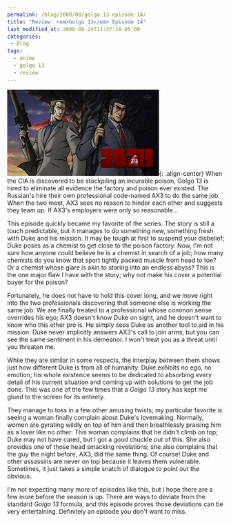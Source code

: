 ```yaml
---
permalink: /blog/2008/08/golgo-13-episode-14/
title: "Review: <em>Golgo 13</em> Episode 14"
last_modified_at: 2008-08-24T11:37:18-05:00
categories:
 - Blog
tags:
  - anime
  - golgo 13
  - review
---
```


![Episode 14](/assets/images/reviews/golgo_13-14.jpg){: .align-center}
When the CIA is discovered to be stockpiling an incurable poison, Golgo 13 is hired to eliminate all evidence the
factory and poison ever existed. The Russian's hire their own professional code-named AX3 to do the same job. When the
two meet, AX3 sees no reason to hinder each other and suggests they team up. If AX3's employers were only so
reasonable...

This episode quickly became my favorite of the series. The story is still a touch predictable, but it manages to do
something new, something fresh with Duke and his mission. It may be tough at first to suspend your disbelief; Duke
poses as a chemist to get close to the poison factory. Now, I'm not sure how anyone could believe he is a chemist in
search of a job; how many chemists do you know that sport tightly packed muscle from head to toe? Or a chemist whose
glare is akin to staring into an endless abyss? This is the one major flaw I have with the story; why not make his cover
a potential buyer for the poison?

Fortunately, he does not have to hold this cover long, and we move right into the two professionals discovering that
someone else is working the same job. We are finally treated to a professional whose common sense overrides his ego; AX3
doesn't know Duke on sight, and he doesn't want to know who this other pro is. He simply sees Duke as another tool to
aid in his mission. Duke never implicitly answers AX3's call to join arms, but you can see the same sentiment in his
demeanor. I won't treat you as a threat until you threaten me.

While they are similar in some respects, the interplay between them shows just how different Duke is from all of
humanity. Duke exhibits no ego, no emotion; his whole existence seems to be dedicated to absorbing every detail of his
current situation and coming up with solutions to get the job done. This was one of the few times that a _Golgo 13_ story
has kept me glued to the screen for its entirety.

They manage to toss in a few other amusing twists; my particular favorite is seeing a woman finally complain about
Duke's lovemaking. Normally, women are gyrating wildly on top of him and then breathlessly praising him as a lover like
no other. This woman complains that he didn't climb on top; Duke may not have cared, but I got a good chuckle out of
this. She also provides one of those head smacking revelations; she also complains that the guy the night before, AX3,
did the same thing. Of course! Duke and other assassins are never on top because it leaves them vulnerable. Sometimes, it
just takes a simple snatch of dialogue to point out the obvious.

I'm not expecting many more of episodes like this, but I hope there are a few more before the season is up. There are
ways to deviate from the standard _Golgo 13_ formula, and this episode proves those deviations can be very entertaining.
Definitely an episode you don't want to miss.